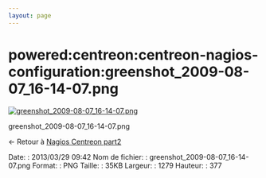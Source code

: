 ```yaml
---
layout: page
---
```


powered:centreon:centreon-nagios-configuration:greenshot\_2009-08-07\_16-14-07.png
==================================================================================

[![greenshot\_2009-08-07\_16-14-07.png](../../..//assets/media/powered/centreon/centreon-nagios-configuration/greenshot_2009-08-07_16-14-07.png@cache=&w=899&h=265 "greenshot_2009-08-07_16-14-07.png")](../../..//assets/media/powered/centreon/centreon-nagios-configuration/greenshot_2009-08-07_16-14-07.png@cache= "Afficher le fichier original")

greenshot\_2009-08-07\_16-14-07.png

← Retour à [Nagios Centreon
part2](../../../../centreon/nagios-centreon-part2.html "centreon:nagios-centreon-part2")

Date:
:   2013/03/29 09:42
Nom de fichier:
:   greenshot\_2009-08-07\_16-14-07.png
Format:
:   PNG
Taille:
:   35KB
Largeur:
:   1279
Hauteur:
:   377


